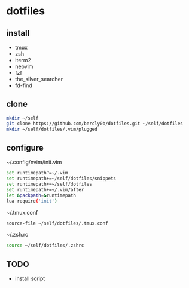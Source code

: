 # dotfiles

## install
- tmux
- zsh
- iterm2
- neovim
- fzf
- the_silver_searcher
- fd-find

## clone
```bash
mkdir ~/self
git clone https://github.com/bercly0b/dotfiles.git ~/self/dotfiles
mkdir ~/self/dotfiles/.vim/plugged
```

## configure
~/.config/nvim/init.vim
```bash
set runtimepath^=~/.vim
set runtimepath+=~/self/dotfiles/snippets
set runtimepath+=~/self/dotfiles
set runtimepath+=~/.vim/after
let &packpath=&runtimepath
lua require('init')
```

~/.tmux.conf
```bash
source-file ~/self/dotfiles/.tmux.conf
```

~/.zsh.rc
```bash
source ~/self/dotfiles/.zshrc
```

## TODO
- install script
